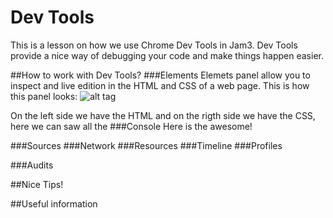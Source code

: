 # Dev Tools
This is a lesson on how we use Chrome Dev Tools in Jam3. Dev Tools provide a nice way of debugging your code and make things happen easier.

##How to work with Dev Tools?
###Elements
Elemets panel allow you to inspect and live edition in the HTML and CSS of a web page.
This is how this panel looks:
![alt tag](https://developer.chrome.com/static/images/devtools-extension-ui.png)

On the left side we have the HTML and on the rigth side we have the CSS, here we can saw all the 
###Console
Here is the awesome!

###Sources
###Network
###Resources
###Timeline
###Profiles

###Audits

##Nice Tips!

##Useful information
